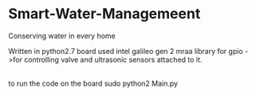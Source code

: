 # Smart-Water-Managemeent
Conserving water in every home

Written in python2.7
board used intel galileo gen 2
mraa library for gpio ->for controlling valve and ultrasonic sensors attached to it.

<br/>
to run the code on the board
sudo python2 Main.py 
